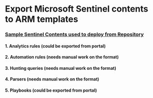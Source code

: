 # Export Microsoft Sentinel contents to ARM templates
### [Sample Sentinel Contents used to deploy from Repository](https://github.com/SentinelCICD/RepositoriesSampleContent)
#### 1. Analytics rules (could be exported from portal)
#### 2. Automation rules (needs manual work on the format)
#### 3. Hunting queries (needs manual work on the format)
#### 4. Parsers (needs manual work on the format)
#### 5. Playbooks (could be exported from portal)
